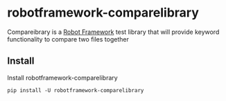 # robotframework-comparelibrary

Compareibrary is a [Robot Framework](https://robotframework.org/) test library that will provide keyword functionality to compare two files together

## Install

Install robotframework-comparelibrary

    pip install -U robotframework-comparelibrary
